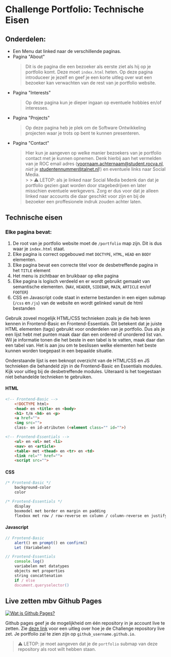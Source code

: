 # Challenge Portfolio: Technische Eisen

## Onderdelen:

- Een Menu dat linked naar de verschillende paginas.
- Pagina "About"
    > Dit is de pagina die een bezoeker als eerste ziet als hij op je portfolio komt. Deze moet `index.html` heten. Op deze pagina introduceer je jezelf en geef je een korte uitleg over wat een bezoeker kan verwachten van de rest van je portfolio website.
- Pagina "Interests"
    > Op deze pagina kun je dieper ingaan op eventuele hobbies en/of interesses.
- Pagina "Projects"
    > Op deze pagina heb je plek om de Software Ontwikkeling projecten waar je trots op bent te kunnen presenteren. 
- Pagina "Contact"
    > Hier kun je aangeven op welke manier bezoekers van je portfolio contact met je kunnen opnemen. Denk hierbij aan het vermelden van je ROC email adres (voornaam.achternaam@student.rocva.nl, *niet* je studentennummer@talnet.nl!) en eventuele links naar Social Media.  
        > 
        > :warning: LETOP: als je linked naar Social Media bedenk dan dat je portfolio gezien gaat worden door stagebedrijven en later misschien eventuele werkgevers. Zorg er dus voor dat je alleen linked naar accounts die daar geschikt voor zijn en bij de bezoeker een proffesionele indruk zouden achter laten.
   
## Technische eisen



### Elke pagina bevat:

1. De root van je portfolio website moet de `/portfolio` map zijn. Dit is dus waar je `index.html` staat.
2. Elke pagina is correct opgebouwd met `DOCTYPE`, `HTML`, `HEAD` en `BODY` elementen.
3. Elke pagina bevat een correcte titel voor de desbetreffende pagina in het `TITLE` element
4. Het menu is zichtbaar en bruikbaar op elke pagina 
5. Elke pagina is logisch verdeeld en er wordt gebruikt gemaakt van semantische elementen. (`NAV`, `HEADER`, `SIDEBAR`, `MAIN`, `ARTICLE` en/of `FOOTER`)
6. CSS en Javascript code staat in externe bestanden in een eigen submap (`/css` en `/js`) van de website en wordt gelinked vanuit de html bestanden

Gebruik zoveel mogelijk HTML/CSS technieken zoals je die heb leren kennen in Frontend-Basic en Frontend-Essentials. Dit betekent dat je juiste HTML elementen (tags) gebruikt voor onderdelen van je portfolio. Dus als je een lijst hebt met punten maak daar dan een ordered of unordered list van. Wil je informatie tonen die het beste in een tabel is te vatten, maak daar dan een tabel van. Het is aan jou om te beslissen welke elementen het beste kunnen worden toegepast in een bepaalde situatie.

Onderstaande lijst is een beknopt overzicht van de HTML/CSS en JS technieken die behandeld zijn in de Frontend-Basic en Essentials modules. Kijk voor uitleg bij de desbetreffende modules. Uiteraard is het toegestaan niet behandelde technieken te gebruiken.

#### HTML
```html
<!-- Frontend-Basic -->
    <!DOCTYPE html>
    <head> en <title> en <body>
    <h1> t/m <h6> en <p>
    <a href="">
    <img src="">
    class- en id-atributen (<element class="" id="">)

<!-- Frontend-Essentials -->
    <ul> en <ol> met <li>
    <nav> en <article>
    <table> met <thead> en <tr> en <td>
    <link rel="" href="">
    <script src=""> 
```

#### CSS
```css
/* Frontend-Basic */
    background-color
    color

/* Frontend-Essentials */
    display
    boxmodel met border en margin en padding
    flexbox met row / row-reverse en column / column-reverse en justify-content / align-items
```

#### Javascript
```javascript
// Frontend-Basic
    alert() en prompt() en confirm()
    Let (Variabelen) 

// Frontend-Essentials
    console.log()
    variabelen met datatypes
    objects met properties
    string concattenation
    if / else
    document.queryselector()
```


## Live zetten mbv Github Pages

[![Wat is Github Pages?](https://img.youtube.com/vi/2MsN8gpT6jY/maxresdefault.jpg)](https://vib.by/v/XyYAbowfq)
<!-- [![Wat is Github Pages?](https://img.youtube.com/vi/2MsN8gpT6jY/maxresdefault.jpg)](https://www.youtube.com/watch?v=2MsN8gpT6jY?start=0&end=10) -->

Github pages geef je de mogelijkheid om één repository in je account live te zetten. Zie [deze link](https://docs.github.com/en/free-pro-team@latest/github/working-with-github-pages/configuring-a-publishing-source-for-your-github-pages-site) voor een uitleg over hoe je de Challenge repository live zet. Je portfolio zal te zien zijn op `github_username.github.io`.
>
> :warning: LETOP: je moet aangeven dat je de `portfolio` submap van deze repository als root wilt hebben staan. 